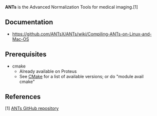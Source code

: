 
**ANTs** is the Advanced Normalization Tools for medical imaging.[1]

Documentation
-------------

-   <https://github.com/ANTsX/ANTs/wiki/Compiling-ANTs-on-Linux-and-Mac-OS>

Prerequisites
-------------

-   cmake
    -   Already available on Proteus
    -   See [CMake](/CMake "wikilink") for a list of available versions;
        or do "module avail cmake"

References
----------

<references/>

[1] [ANTs GitHub repository](https://github.com/ANTsX/ANTs)
